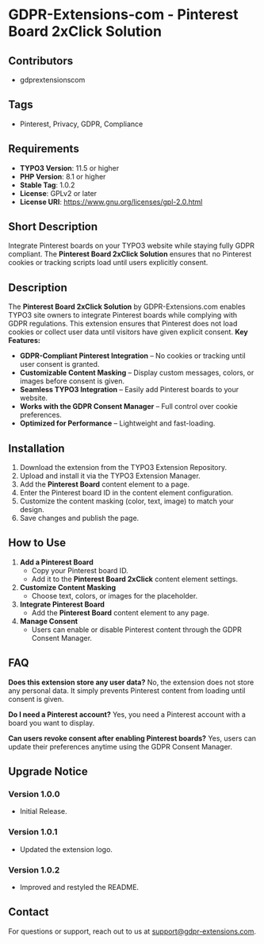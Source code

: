 # GDPR-Extensions-com - Pinterest Board 2xClick Solution

## Contributors
- gdprextensionscom

## Tags
- Pinterest, Privacy, GDPR, Compliance

## Requirements
- **TYPO3 Version**: 11.5 or higher
- **PHP Version**: 8.1 or higher
- **Stable Tag**: 1.0.2
- **License**: GPLv2 or later
- **License URI**:  https://www.gnu.org/licenses/gpl-2.0.html

## Short Description
Integrate Pinterest boards on your TYPO3 website while staying fully GDPR compliant. The **Pinterest Board 2xClick Solution** ensures that no Pinterest cookies or tracking scripts load until users explicitly consent.

## Description
The **Pinterest Board 2xClick Solution** by GDPR-Extensions.com enables TYPO3 site owners to integrate Pinterest boards while complying with GDPR regulations. This extension ensures that Pinterest does not load cookies or collect user data until visitors have given explicit consent.
**Key Features:**
- **GDPR-Compliant Pinterest Integration** – No cookies or tracking until user consent is granted.
- **Customizable Content Masking** – Display custom messages, colors, or images before consent is given.
- **Seamless TYPO3 Integration** – Easily add Pinterest boards to your website.
- **Works with the GDPR Consent Manager** – Full control over cookie preferences.
- **Optimized for Performance** – Lightweight and fast-loading.

## Installation
1. Download the extension from the TYPO3 Extension Repository.
2. Upload and install it via the TYPO3 Extension Manager.
3. Add the **Pinterest Board** content element to a page.
4. Enter the Pinterest board ID in the content element configuration.
5. Customize the content masking (color, text, image) to match your design.
6. Save changes and publish the page.

## How to Use
1. **Add a Pinterest Board**  
   - Copy your Pinterest board ID.  
   - Add it to the **Pinterest Board 2xClick** content element settings.  
2. **Customize Content Masking**  
   - Choose text, colors, or images for the placeholder.  
3. **Integrate Pinterest Board**  
   - Add the **Pinterest Board** content element to any page.  
4. **Manage Consent**  
   - Users can enable or disable Pinterest content through the GDPR Consent Manager.

## FAQ
**Does this extension store any user data?** No, the extension does not store any personal data. It simply prevents Pinterest content from loading until consent is given.

**Do I need a Pinterest account?** Yes, you need a Pinterest account with a board you want to display.

**Can users revoke consent after enabling Pinterest boards?** Yes, users can update their preferences anytime using the GDPR Consent Manager.

## Upgrade Notice  

### Version 1.0.0   
- Initial Release.  

### Version 1.0.1
- Updated the extension logo.  

### Version 1.0.2
- Improved and restyled the README.  
  
## Contact
For questions or support, reach out to us at support@gdpr-extensions.com.
